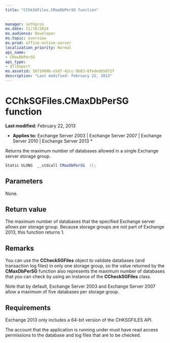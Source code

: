 ```yaml
---
title: "CChkSGFiles.CMaxDbPerSG function"
 
 
manager: sethgros
ms.date: 11/16/2014
ms.audience: Developer
ms.topic: overview
ms.prod: office-online-server
localization_priority: Normal
api_name:
- CMaxDbPerSG
api_type:
- dllExport
ms.assetid: 5871988b-a5d7-42cc-9b83-8fededb5072f
description: "Last modified: February 22, 2013"
---
```


# CChkSGFiles.CMaxDbPerSG function

 **Last modified:** February 22, 2013 
  
 * **Applies to:** Exchange Server 2003 | Exchange Server 2007 | Exchange Server 2010 | Exchange Server 2013 * 
  
Returns the maximum number of databases allowed in a single Exchange server storage group.
  
```cs
Static ULONG  __stdcall CMaxDbPerSG  ();

```

## Parameters

None.
  
## Return value

The maximum number of databases that the specified Exchange server allows per storage group. Because storage groups are not part of Exchange 2013, this function returns 1.
  
## Remarks

You can use the **CCheckSGFiles** object to validate databases (and transaction log files) in only one storage group, so the value returned by the **CMaxDbPerSG** function also represents the maximum number of databases that you can check by using an instance of the **CCheckSGFiles** class. 
  
Note that by default, Exchange Server 2003 and Exchange Server 2007 allow a maximum of five databases per storage group.
  
## Requirements

Exchange 2013 only includes a 64-bit version of the CHKSGFILES API.
  
The account that the application is running under must have read access permissions to the database and log files that are to be checked.
  

